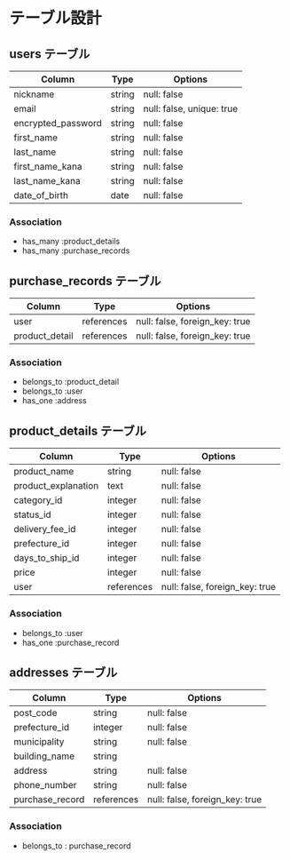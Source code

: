 # テーブル設計

## users テーブル

| Column             | Type   | Options                   |
| ------------------ | ------ | ------------------------- |
| nickname           | string | null: false               |
| email              | string | null: false, unique: true |
| encrypted_password | string | null: false               |
| first_name         | string | null: false               |
| last_name          | string | null: false               |
| first_name_kana    | string | null: false               |
| last_name_kana     | string | null: false               |
| date_of_birth      | date   | null: false               |

### Association

- has_many :product_details
- has_many :purchase_records

## purchase_records テーブル

| Column            | Type       | Options                        |
| ----------------- | ---------- | ------------------------------ |
| user              | references | null: false, foreign_key: true |
| product_detail    | references | null: false, foreign_key: true |

### Association

- belongs_to :product_detail
- belongs_to :user
- has_one :address

## product_details テーブル

| Column               | Type       | Options                        |
| -------------------- | ---------- | ------------------------------ |
| product_name         | string     | null: false                    |
| product_explanation  | text       | null: false                    |
| category_id          | integer    | null: false                    |
| status_id            | integer    | null: false                    |
| delivery_fee_id      | integer    | null: false                    |
| prefecture_id        | integer    | null: false                    |
| days_to_ship_id      | integer    | null: false                    |
| price                | integer    | null: false                    |
| user                 | references | null: false, foreign_key: true |

### Association

- belongs_to :user
- has_one :purchase_record

## addresses テーブル

| Column         | Type       | Options                        |
| -------------- | ---------- | ------------------------------ |
| post_code      | string     | null: false                    |
| prefecture_id  | integer    | null: false                    |
| municipality   | string     | null: false                    |
| building_name  | string     |                                |
| address        | string     | null: false                    |
| phone_number   | string     | null: false                    |
| purchase_record| references | null: false, foreign_key: true |

### Association

- belongs_to : purchase_record